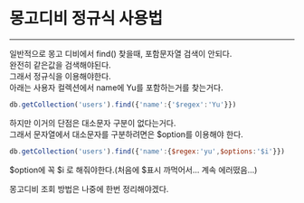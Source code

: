 # 몽고디비 정규식 사용법
------------------------------
일반적으로 몽고 디비에서 find() 찾을때, 포함문자열 검색이 안되다.   
완전히 같은값을 검색해야된다.   
그래서 정규식을 이용해야한다.   
아래는 사용자 컬렉션에서 name에 Yu를 포함하는거를 찾는거다.   

```JavaScript
db.getCollection('users').find({'name':{'$regex':'Yu'}})
```

하지만 이거의 단점은 대소문자 구분이 없다는거다.    
그래서 문자열에서 대소문자를 구분하려면은 $option를 이용해야 한다.   

```JavaScript
db.getCollection('users').find({'name':{$regex:'yu',$options:'$i'}})
```
$option에 꼭 $i 로 해줘야한다.(처음에 $표시 까먹어서... 계속 에러떴음...)   

몽고디비 조회 방법은 나중에 한번 정리해야겠다.
